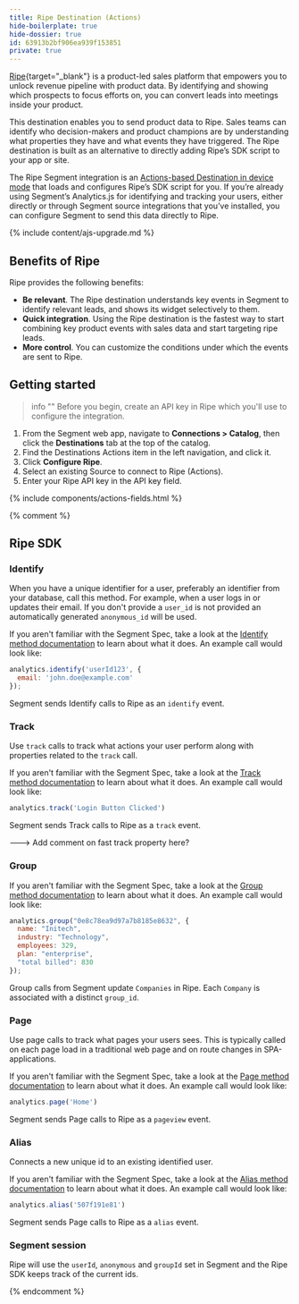 ```yaml
---
title: Ripe Destination (Actions)
hide-boilerplate: true
hide-dossier: true
id: 63913b2bf906ea939f153851
private: true
---
```


[Ripe](https://www.getripe.com/){target="_blank"} is a product-led sales platform that empowers you to unlock revenue pipeline with product data. By identifying and showing which prospects to focus efforts on, you can convert leads into meetings inside your product.

This destination enables you to send product data to Ripe. Sales teams can identify who decision-makers and product champions are by understanding what properties they have and what events they have triggered. The Ripe destination is built as an alternative to directly adding Ripe’s SDK script to your app or site.

The Ripe Segment integration is an [Actions-based Destination in device mode](/docs/connections/destinations/#connection-modes) that loads and configures Ripe’s SDK script for you. If you’re already using Segment’s Analytics.js for identifying and tracking your users, either directly or through Segment source integrations that you’ve installed, you can configure Segment to send this data directly to Ripe.

{% include content/ajs-upgrade.md %}

## Benefits of Ripe

Ripe provides the following benefits:

- **Be relevant**. The Ripe destination understands key events in Segment to identify relevant leads, and shows its widget selectively to them.
- **Quick integration**. Using the Ripe destination is the fastest way to start combining key product events with sales data and start targeting ripe leads.
- **More control**. You can customize the conditions under which the events are sent to Ripe.

## Getting started

> info ""
> Before you begin, create an API key in Ripe which you'll use to configure the integration.


1. From the Segment web app, navigate to **Connections > Catalog**, then click the **Destinations** tab at the top of the catalog.
2. Find the Destinations Actions item in the left navigation, and click it.
3. Click **Configure Ripe**.
4. Select an existing Source to connect to Ripe (Actions).
5. Enter your Ripe API key in the API key field.

{% include components/actions-fields.html %}

{% comment %}
## Ripe SDK

### Identify

When you have a unique identifier for a user, preferably an identifier from your database, call this method. For example, when a user logs in or updates their email. If you don't provide a `user_id` is not provided an automatically generated `anonymous_id` will be used.

If you aren't familiar with the Segment Spec, take a look at
the [Identify method documentation](/docs/connections/spec/identify/) to learn
about what it does. An example call would look like:

```js
analytics.identify('userId123', {
  email: 'john.doe@example.com'
});
```

Segment sends Identify calls to Ripe as an `identify` event.

### Track

Use `track` calls to track what actions your user perform along with properties
related to the `track` call.

If you aren't familiar with the Segment Spec, take a look at
the [Track method documentation](/docs/connections/spec/track/) to learn about
what it does. An example call would look like:

```js
analytics.track('Login Button Clicked')
```

Segment sends Track calls to Ripe as a `track` event.

---> Add comment on fast track property here?

### Group

If you aren't familiar with the Segment Spec, take a look at
the [Group method documentation](/docs/connections/spec/group/) to learn about
what it does. An example call would look like:

```js
analytics.group("0e8c78ea9d97a7b8185e8632", {
  name: "Initech",
  industry: "Technology",
  employees: 329,
  plan: "enterprise",
  "total billed": 830
});
```

Group calls from Segment update `Companies` in Ripe. Each `Company` is
associated with a distinct `group_id`.

### Page

Use page calls to track what pages your users sees. This is typically called on
each page load in a traditional web page and on route changes in
SPA-applications.

If you aren't familiar with the Segment Spec, take a look at
the [Page method documentation](/docs/connections/spec/page/) to learn about
what it does. An example call would look like:

```js
analytics.page('Home')
```

Segment sends Page calls to Ripe as a `pageview` event.

### Alias

Connects a new unique id to an existing identified user.

If you aren't familiar with the Segment Spec, take a look at
the [Alias method documentation](/docs/connections/spec/alias/) to learn about
what it does. An example call would look like:

```js
analytics.alias('507f191e81')
```

Segment sends Page calls to Ripe as a `alias` event.

### Segment session

Ripe will use the `userId`, `anonymous` and `groupId` set in Segment and the Ripe SDK keeps track of the current ids. 

{% endcomment %}